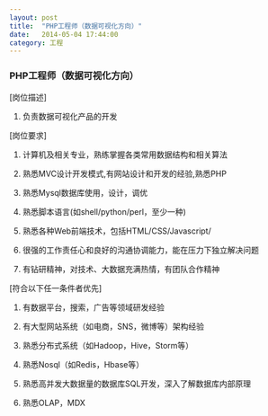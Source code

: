 ```yaml
---
layout: post
title:  "PHP工程师（数据可视化方向）"
date:   2014-05-04 17:44:00
category: 工程
---
```

### PHP工程师（数据可视化方向）

[岗位描述]

1. 负责数据可视化产品的开发

[岗位要求]

1. 计算机及相关专业，熟练掌握各类常用数据结构和相关算法

2. 熟悉MVC设计开发模式,有网站设计和开发的经验,熟悉PHP

3. 熟悉Mysql数据库使用，设计，调优

4. 熟悉脚本语言(如shell/python/perl，至少一种)

5. 熟悉各种Web前端技术，包括HTML/CSS/Javascript/

6. 很强的工作责任心和良好的沟通协调能力，能在压力下独立解决问题

7. 有钻研精神，对技术、大数据充满热情，有团队合作精神

[符合以下任一条件者优先]

1. 有数据平台，搜索，广告等领域研发经验

2. 有大型网站系统（如电商，SNS，微博等）架构经验

3. 熟悉分布式系统（如Hadoop，Hive，Storm等）

4. 熟悉Nosql（如Redis，Hbase等）

5. 熟悉高并发大数据量的数据库SQL开发，深入了解数据库内部原理

6. 熟悉OLAP，MDX

